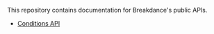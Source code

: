 This repository contains documentation for Breakdance's public APIs.

- [Conditions API](/conditions/readme.md)
